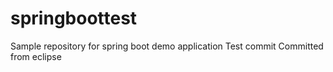 # springboottest
Sample repository for spring boot demo application
Test commit
Committed from eclipse
